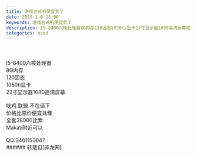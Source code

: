 ```yaml
---
title: 游戏台式机便宜卖了
date: 2019-1-6 18:00
keywords: 游戏台式机便宜卖了
description: I5-8400六核处理器8G内存120固态1050ti显卡22寸显示器1080高清屏幕吃鸡.联盟.不在话下价格比原价便宜处理全套38000比索Makati附近可以QQ:3401150647
categories: used
---
```

<td class="t_f" id="postmessage_2627206">

<br/>
<br/>
I5-8400六核处理器<br/>
8G内存<br/>
120固态<br/>
1050ti显卡<br/>
22寸显示器1080高清屏幕<br/>
<br/>
吃鸡.联盟.不在话下<br/>
价格比原价便宜处理<br/>
全套38000比索<br/>
Makati附近可以<br/>
<br/>
QQ:3401150647<br/>
</td>
###### 转载自[菲龙网]